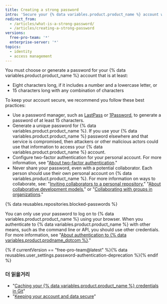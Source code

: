 ```yaml
---
title: Creating a strong password
intro: 'Secure your {% data variables.product.product_name %} account with a strong and unique password using a password manager.'
redirect_from:
  - /articles/what-is-a-strong-password/
  - /articles/creating-a-strong-password
versions:
  free-pro-team: '*'
  enterprise-server: '*'
topics:
  - identity
  - access management
---
```


You must choose or generate a password for your {% data variables.product.product_name %} account that is at least:
- Eight characters long, if it includes a number and a lowercase letter, or
- 15 characters long with any combination of characters

To keep your account secure, we recommend you follow these best practices:
- Use a password manager, such as [LastPass](https://lastpass.com/) or [1Password](https://1password.com/), to generate a password of at least 15 characters.
- Generate a unique password for {% data variables.product.product_name %}. If you use your {% data variables.product.product_name %} password elsewhere and that service is compromised, then attackers or other malicious actors could use that information to access your {% data variables.product.product_name %} account.
- Configure two-factor authentication for your personal account. For more information, see "[About two-factor authentication](/articles/about-two-factor-authentication)."
- Never share your password, even with a potential collaborator. Each person should use their own personal account on {% data variables.product.product_name %}. For more information on ways to collaborate, see: "[Inviting collaborators to a personal repository](/articles/inviting-collaborators-to-a-personal-repository)," "[About collaborative development models](/articles/about-collaborative-development-models/)," or "[Collaborating with groups in organizations](/organizations/collaborating-with-groups-in-organizations/)."

{% data reusables.repositories.blocked-passwords %}

You can only use your password to log on to {% data variables.product.product_name %} using your browser. When you authenticate to {% data variables.product.product_name %} with other means, such as the command line or API, you should use other credentials. For more information, see "[About authentication to {% data variables.product.prodname_dotcom %}](/github/authenticating-to-github/about-authentication-to-github)."

{% if currentVersion == "free-pro-team@latest" %}{% data reusables.user_settings.password-authentication-deprecation %}{% endif %}

### 더 읽을거리

- "[Caching your {% data variables.product.product_name %} credentials in Git](/github/getting-started-with-github/caching-your-github-credentials-in-git/)"
- "[Keeping your account and data secure](/articles/keeping-your-account-and-data-secure/)"
